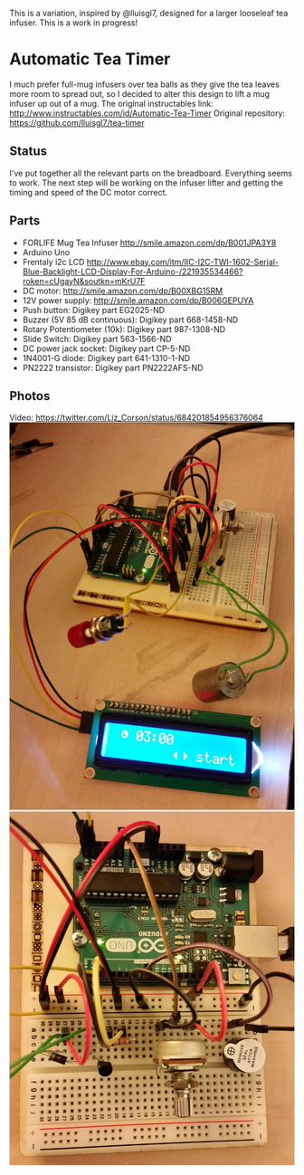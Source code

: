 This is a variation, inspired by @lluisgl7, designed for a larger looseleaf tea infuser. This is a work in progress!

# Automatic Tea Timer
I much prefer full-mug infusers over tea balls as they give the tea leaves more room to spread out, so I decided to alter this design to lift a mug infuser up out of a mug.
The original instructables link: http://www.instructables.com/id/Automatic-Tea-Timer 
Original repository: https://github.com/lluisgl7/tea-timer 

## Status

I've put together all the relevant parts on the breadboard. Everything seems to work. The next step will be working on the infuser lifter and getting the timing and speed of the DC motor correct.

## Parts

- FORLIFE Mug Tea Infuser http://smile.amazon.com/dp/B001JPA3Y8
- Arduino Uno
- Frentaly i2c LCD http://www.ebay.com/itm/IIC-I2C-TWI-1602-Serial-Blue-Backlight-LCD-Display-For-Arduino-/221935534466?roken=cUgayN&soutkn=mKrU7F
- DC motor: http://smile.amazon.com/dp/B00XBG15RM
- 12V power supply: http://smile.amazon.com/dp/B006GEPUYA
- Push button: Digikey part EG2025-ND 
- Buzzer (5V 85 dB continuous): Digikey part 668-1458-ND
- Rotary Potentiometer (10k): Digikey part 987-1308-ND
- Slide Switch: Digikey part 563-1566-ND
- DC power jack socket: Digikey part CP-5-ND
- 1N4001-G diode: Digikey part 641-1310-1-ND
- PN2222 transistor: Digikey part PN2222AFS-ND

## Photos

Video: https://twitter.com/Liz_Corson/status/684201854956376064
![alt tag](https://github.com/lizcorson/looseleafteatimer/blob/master/photos/jan04-1.jpg)
![alt tag](https://github.com/lizcorson/looseleafteatimer/blob/master/photos/jan04-2.jpg)